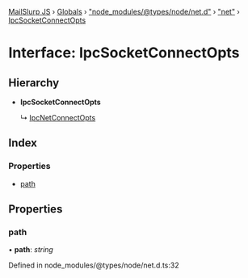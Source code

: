 [MailSlurp JS](../README.md) › [Globals](../globals.md) › ["node_modules/@types/node/net.d"](../modules/_node_modules__types_node_net_d_.md) › ["net"](../modules/_node_modules__types_node_net_d_._net_.md) › [IpcSocketConnectOpts](_node_modules__types_node_net_d_._net_.ipcsocketconnectopts.md)

# Interface: IpcSocketConnectOpts

## Hierarchy

* **IpcSocketConnectOpts**

  ↳ [IpcNetConnectOpts](_node_modules__types_node_net_d_._net_.ipcnetconnectopts.md)

## Index

### Properties

* [path](_node_modules__types_node_net_d_._net_.ipcsocketconnectopts.md#path)

## Properties

###  path

• **path**: *string*

Defined in node_modules/@types/node/net.d.ts:32
